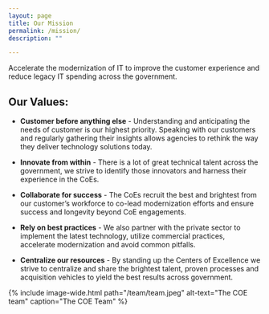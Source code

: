 ```yaml
---
layout: page
title: Our Mission
permalink: /mission/
description: ""

---
```


<div class="deck">Accelerate the modernization of IT to improve the customer experience and reduce legacy IT spending across the government.</div>

## Our Values:

* **Customer before anything else** - Understanding and anticipating the needs of customer is our highest priority. Speaking with our customers and regularly gathering their insights allows agencies to rethink the way they deliver technology solutions today.

* **Innovate from within** - There is a lot of great technical talent across the government, we strive to identify those innovators and harness their experience in the CoEs.

* **Collaborate for success** - The CoEs recruit the best and brightest from our customer’s workforce to co-lead modernization efforts and ensure success and longevity beyond CoE engagements.

* **Rely on best practices** - We also partner with the private sector to implement the latest technology, utilize commercial practices, accelerate modernization and avoid common pitfalls.

* **Centralize our resources** - By standing up the Centers of Excellence we strive to centralize and share the brightest talent, proven processes and acquisition vehicles to yield the best results across government.

{% include image-wide.html path="/team/team.jpeg" alt-text="The COE team" caption="The COE Team" %}
